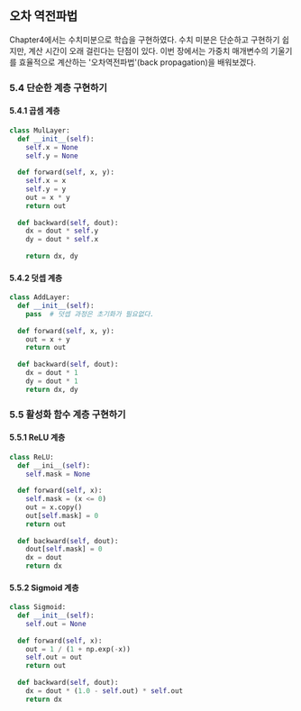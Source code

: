 ## 오차 역전파법
Chapter4에서는 수치미분으로 학습을 구현하였다. 수치 미분은 단순하고 구현하기 쉽지만, 계산 시간이 오래 걸린다는
단점이 있다. 이번 장에서는 가중치 매개변수의 기울기를 효율적으로 계산하는 '오차역전파법'(back propagation)을 배워보겠다.

### 5.4 단순한 계층 구현하기
#### 5.4.1 곱셈 계층

```python
class MulLayer:
  def __init__(self):
    self.x = None
    self.y = None
  
  def forward(self, x, y):
    self.x = x
    self.y = y
    out = x * y
    return out
   
  def backward(self, dout):
    dx = dout * self.y
    dy = dout * self.x
    
    return dx, dy
```

#### 5.4.2 덧셉 계층
```python
class AddLayer:
  def __init__(self):
    pass  # 덧셉 과정은 초기화가 필요없다.
  
  def forward(self, x, y):
    out = x + y
    return out
  
  def backward(self, dout):
    dx = dout * 1
    dy = dout * 1
    return dx, dy
```
### 5.5 활성화 함수 계층 구현하기
#### 5.5.1 ReLU 계층
```python
class ReLU:
  def __ini__(self):
    self.mask = None
   
  def forward(self, x):
    self.mask = (x <= 0)
    out = x.copy()
    out[self.mask] = 0
    return out
  
  def backward(self, dout):
    dout[self.mask] = 0
    dx = dout
    return dx
```
#### 5.5.2 Sigmoid 계층
```python 
class Sigmoid:
  def __init__(self):
    self.out = None
  
  def forward(self, x):
    out = 1 / (1 + np.exp(-x))
    self.out = out
    return out
  
  def backward(self, dout):
    dx = dout * (1.0 - self.out) * self.out
    return dx

```
